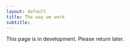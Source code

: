 ```yaml
---
layout: default
title: The way we work
subtitle: 
---
```


This page is in development. Please return later.
